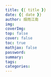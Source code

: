 ```yaml
---
title: {{ title }}
date: {{ date }}
author: 烟雨江南
img: 
coverImg: 
top: false
cover: false
toc: true
mathjax: false
password: 
summary: 
tags:
categories:
---
```


